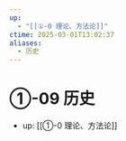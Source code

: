```yaml
---
up:
  - "[[①-0 理论、方法论]]"
ctime: 2025-03-01T13:02:37
aliases:
  - 历史
---
```


# ①-09 历史

- up: [[①-0 理论、方法论]]
